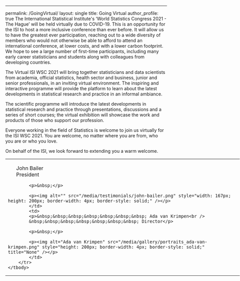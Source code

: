 ---
permalink: /GoingVirtual/
layout: single
title: Going Virtual
author_profile: true
The International Statistical Institute's ‘World Statistics Congress 2021 - The Hague’ will be held virtually due to COVID-19. This is an opportunity for the ISI to host a more inclusive conference than ever before. It will allow us to have the greatest ever participation, reaching out to a wide diversity of members who would not otherwise be able to afford to attend an international conference, at lower costs, and with a lower carbon footprint. We hope to see a large number of first-time participants, including many early career statisticians and students along with colleagues from developing countries. 

The Virtual ISI WSC 2021 will bring together statisticians and data scientists from academia, official statistics, health sector and business, junior and senior professionals, in an inviting virtual environment. The inspiring and interactive programme will provide the platform to learn about the latest developments in statistical research and practice in an informal ambiance.

The scientific programme will introduce the latest developments in statistical research and practice through presentations, discussions and a series of short courses; the virtual exhibition will showcase the work and products of those who support our profession.

Everyone working in the field of Statistics is welcome to join us virtually for the ISI WSC 2021. You are welcome, no matter where you are from, who you are or who you love.

On behalf of the ISI, we look forward to extending you a warm welcome.


<table border="0" cellpadding="0" cellspacing="0" class="home_presidents" style="width: 730.909px;">
	<tbody>
		<tr>
			<td>
			<p>&nbsp;&nbsp;&nbsp;&nbsp;&nbsp; John Bailer<br />
			&nbsp;&nbsp;&nbsp;&nbsp;&nbsp; President</p>

			<p>&nbsp;</p>

			<p><img alt="" src="/media/testimonials/john-bailer.png" style="width: 167px; height: 200px; border-width: 4px; border-style: solid;" /></p>
			</td>
			<td>
			<p>&nbsp;&nbsp;&nbsp;&nbsp;&nbsp;&nbsp;&nbsp; Ada van Krimpen<br />
			&nbsp;&nbsp;&nbsp;&nbsp;&nbsp;&nbsp;&nbsp; Director</p>

			<p>&nbsp;</p>

			<p><img alt="Ada van Krimpen" src="/media/gallery/portraits_ada-van-krimpen.png" style="height: 200px; border-width: 4px; border-style: solid;" title="None" /></p>
			</td>
		</tr>
	</tbody>
</table>
